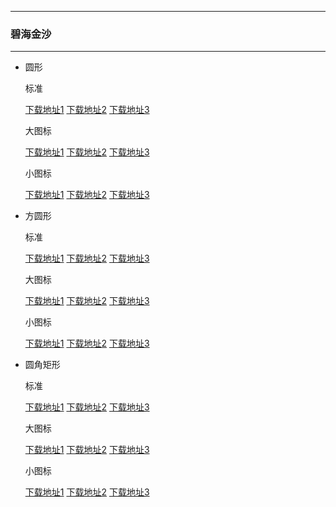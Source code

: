   ---

  ### 碧海金沙

  ---

  - 圆形 

    标准

    [下载地址1](https://github.com.cnpmjs.org/pzcn/emui-icons/releases/download/{ver}/GoldenBeach_Round.hwt)    [下载地址2](https://emui.iconsx.tech/GoldenBeach_Round.hwt)    [下载地址3](https://emui.netlify.app/GoldenBeach_Round.hwt)
    
    大图标

    [下载地址1](https://github.com.cnpmjs.org/pzcn/emui-icons/releases/download/{ver}/GoldenBeach_Round_Big.hwt)    [下载地址2](https://emui.iconsx.tech/GoldenBeach_Round_Big.hwt)    [下载地址3](https://emui.netlify.app/GoldenBeach_Round_Big.hwt)

    小图标

    [下载地址1](https://github.com.cnpmjs.org/pzcn/emui-icons/releases/download/{ver}/GoldenBeach_Round_Small.hwt)    [下载地址2](https://emui.iconsx.tech/GoldenBeach_Round_Small.hwt)    [下载地址3](https://emui.netlify.app/GoldenBeach_Round_Small.hwt)

  - 方圆形 

    标准
    
    [下载地址1](https://github.com.cnpmjs.org/pzcn/emui-icons/releases/download/{ver}/GoldenBeach_SquareCircle.hwt)    [下载地址2](https://emui.iconsx.tech/GoldenBeach_SquareCircle.hwt)    [下载地址3](https://emui.netlify.app/GoldenBeach_SquareCircle.hwt)

    大图标

    [下载地址1](https://github.com.cnpmjs.org/pzcn/emui-icons/releases/download/{ver}/GoldenBeach_SquareCircle_Big.hwt)    [下载地址2](https://emui.iconsx.tech/GoldenBeach_SquareCircle_Big.hwt)    [下载地址3](https://emui.netlify.app/GoldenBeach_SquareCircle_Big.hwt)

    小图标

    [下载地址1](https://github.com.cnpmjs.org/pzcn/emui-icons/releases/download/{ver}/GoldenBeach_SquareCircle_Small.hwt)    [下载地址2](https://emui.iconsx.tech/GoldenBeach_SquareCircle_Small.hwt)    [下载地址3](https://emui.netlify.app/GoldenBeach_SquareCircle_Small.hwt)

  - 圆角矩形 

    标准
    
    [下载地址1](https://github.com.cnpmjs.org/pzcn/emui-icons/releases/download/{ver}/GoldenBeach_Rectangle.hwt)    [下载地址2](https://emui.iconsx.tech/GoldenBeach_Rectangle.hwt)    [下载地址3](https://emui.netlify.app/GoldenBeach_Rectangle.hwt)

    大图标

    [下载地址1](https://github.com.cnpmjs.org/pzcn/emui-icons/releases/download/{ver}/GoldenBeach_Round.hwt)    [下载地址2](https://emui.iconsx.tech/GoldenBeach_Rectangle_Big.hwt)    [下载地址3](https://emui.netlify.app/GoldenBeach_Rectangle_Big.hwt)

    小图标

    [下载地址1](https://github.com.cnpmjs.org/pzcn/emui-icons/releases/download/{ver}/GoldenBeach_Round.hwt)    [下载地址2](https://emui.iconsx.tech/GoldenBeach_Rectangle_Small.hwt)    [下载地址3](https://emui.netlify.app/GoldenBeach_Rectangle_Small.hwt)